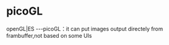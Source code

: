 picoGL
======

openGL|ES ---picoGL：it can put images output directely from frambuffer,not based on some UIs
